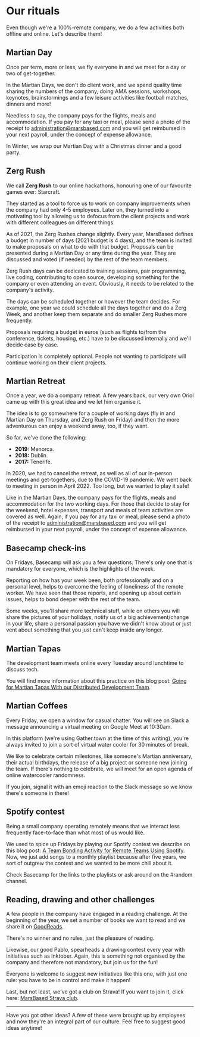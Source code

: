 # Our rituals

Even though we're a 100%-remote company, we do a few activities both offline and online. Let's describe them!

## Martian Day

Once per term, more or less, we fly everyone in and we meet for a day or two of get-together.

In the Martian Days, we don't do client work, and we spend quality time sharing the numbers of the company, doing AMA sessions, workshops, keynotes, brainstormings and a few leisure activities like football matches, dinners and more!

Needless to say, the company pays for the flights, meals and accommodation. If you pay for any taxi or meal, please send a photo of the receipt to administration@marsbased.com and you will get reimbursed in your next payroll, under the concept of expense allowance.  

In Winter, we wrap our Martian Day with a Christmas dinner and a good party.

## Zerg Rush

We call __Zerg Rush__ to our online hackathons, honouring one of our favourite games ever: Starcraft.

They started as a tool to force us to work on company improvements when the company had only 4-5 employees. Later on, they turned into a motivating tool by allowing us to defocus from the client projects and work with different colleagues on different things.

As of 2021, the Zerg Rushes change slightly. Every year, MarsBased defines a budget in number of days (2021 budget is 4 days), and the team is invited to make proposals on what to do with that budget. Proposals can be presented during a Martian Day or any time during the year. They are discussed and voted (if needed) by the rest of the team members. 

Zerg Rush days can be dedicated to training sessions, pair programming, live coding, contributing to open source, developing something for the company or even attending an event. Obviously, it needs to be related to the company's activity. 

The days can be scheduled together or however the team decides. For example, one year we could schedule all the days together and do a Zerg Week, and another keep them separate and do smaller Zerg Rushes more frequently.

Proposals requiring a budget in euros (such as flights to/from the conference, tickets, housing, etc.) have to be discussed internally and we'll decide case by case. 

Participation is completely optional. People not wanting to participate will continue working on their client projects.

## Martian Retreat

Once a year, we do a company retreat. A few years back, our very own Oriol came up with this great idea and we let him organise it.

The idea is to go somewhere for a couple of working days (fly in and Martian Day on Thursday, and Zerg Rush on Friday) and then the more adventurous can enjoy a weekend away, too, if they want.

So far, we've done the following:

* __2019:__ Menorca.
* __2018:__ Dublin.
* __2017:__ Tenerife.

In 2020, we had to cancel the retreat, as well as all of our in-person meetings and get-togethers, due to the COVID-19 pandemic. We went back to meeting in person in April 2022. Too long, but we wanted to play it safe!

Like in the Martian Days, the company pays for the flights, meals and accommodation for the two working days. For those that decide to stay for the weekend, hotel expenses, transport and meals of team activities are covered as well. Again, if you pay for any taxi or meal, please send a photo of the receipt to administration@marsbased.com and you will get reimbursed in your next payroll, under the concept of expense allowance. 

## Basecamp check-ins

On Fridays, Basecamp will ask you a few questions. There's only one that is mandatory for everyone, which is the highlights of the week.

Reporting on how has your week been, both professionally and on a personal level, helps to overcome the feeling of loneliness of the remote worker. We have seen that those reports, and opening up about certain issues, helps to bond deeper with the rest of the team.

Some weeks, you'll share more technical stuff, while on others you will share the pictures of your holidays, notify us of a big achievement/change in your life, share a personal passion you have we didn't know about or just vent about something that you just can't keep inside any longer.

## Martian Tapas

The development team meets online every Tuesday around lunchtime to discuss tech.

You will find more information about this practice on this blog post: [Going for Martian Tapas With our Distributed Development Team](https://marsbased.com/blog/2018/12/10/martian-tapas-remote-dev-team/).

## Martian Coffees

Every Friday, we open a window for casual chatter. You will see on Slack a message announcing a virtual meeting on Google Meet at 10:30am.

In this platform (we're using Gather.town at the time of this writing), you're always invited to join a sort of virtual water cooler for 30 minutes of break.

We like to celebrate certain milestones, like someone's Martian anniversary, their actual birthdays, the release of a big project or someone new joining the team. If there's nothing to celebrate, we will meet for an open agenda of online watercooler randomness.

If you join, signal it with an emoji reaction to the Slack message so we know there's someone in there!

## Spotify contest

Being a small company operating remotely means that we interact less frequently face-to-face than what most of us would like.

We used to spice up Fridays by playing our Spotify contest we describe on this blog post: [A Team Bonding Activity for Remote Teams Using Spotify](https://marsbased.com/blog/2019/04/29/team-bonding-activity-remote-teams-using-spotify/). Now, we just add songs to a monthly playlist because after five years, we sort of outgrew the contest and we wanted to be more chill about it.

Check Basecamp for the links to the playlists or ask around on the #random channel.

## Reading, drawing and other challenges

A few people in the company have engaged in a reading challenge. At the beginning of the year, we set a number of books we want to read and we share it on [GoodReads](https://goodreads.com).

There's no winner and no rules, just the pleasure of reading.

Likewise, our good Pablo, spearheads a drawing contest every year with initiatives such as Inktober. Again, this is something not organised by the company and therefore not mandatory, but join us for the fun!

Everyone is welcome to suggest new initiatives like this one, with just one rule: you have to be in control and make it happen!

Last, but not least, we've got a club on Strava! If you want to join it, click here: <a href="https://www.strava.com/clubs/martians" title="MarsBased Strava" target="_blank">MarsBased Strava club</a>.

---

Have you got other ideas? A few of these were brought up by employees and now they're an integral part of our culture. Feel free to suggest good ideas anytime!



